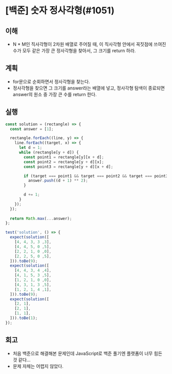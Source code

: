 # [백준] 숫자 정사각형(#1051)

## 이해

- N * M인 직사각형이 2차원 배열로 주어질 때, 이 직사각형 안에서 꼭짓점에 쓰여진 수가 모두 같은 가장 큰 정사각형을 찾아서, 그 크기를 return 하라.

## 계획

- for문으로 순회하면서 정사각형을 찾는다.
- 정사각형을 찾으면 그 크기를 answer라는 배열에 넣고, 정사각형 탐색이 종료되면 answer의 원소 중 가장 큰 수를 return 한다.

## 실행

```js
const solution = (rectangle) => {
  const answer = [1];

  rectangle.forEach((line, y) => {
    line.forEach((target, x) => {
      let d = 1;
      while (rectangle[y + d]) {
        const point1 = rectangle[y][x + d];
        const point2 = rectangle[y + d][x];
        const point3 = rectangle[y + d][x + d];

        if (target === point1 && target === point2 && target === point3) {
          answer.push((d + 1) ** 2);
        }

        d += 1;
      }
    });
  });
  
  return Math.max(...answer);
};

test('solution', () => {
  expect(solution([
    [4, 4, 3, 3 ,3],
    [4, 4, 5, 0 ,5],
    [2, 2, 1, 0 ,0],
    [2, 2, 5, 0 ,5],
  ])).toBe(9);
  expect(solution([
    [4, 4, 3, 4 ,4],
    [4, 1, 5, 3 ,5],
    [1, 2, 1, 0 ,0],
    [4, 3, 1, 3 ,5],
    [1, 2, 1, 4 ,1],
  ])).toBe(9);
  expect(solution([
    [2, 1],
    [2, 1],
    [1, 1],
  ])).toBe(1);
});
```

## 회고

- 처음 백준으로 해결해본 문제인데 JavaScript로 백준 풀기엔 플랫폼이 너무 힘든 것 같다...
- 문제 자체는 어렵지 않았다.
